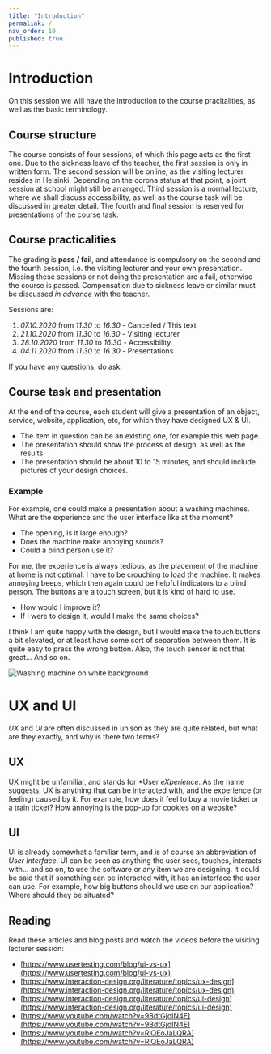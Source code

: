 ```yaml
---
title: "Introduction"
permalink: /
nav_order: 10
published: true
---
```


# Introduction

On this session we will have the introduction to the course pracitalities, as well as the basic terminology.

## Course structure

The course consists of four sessions, of which this page acts as the first one. Due to the sickness leave of the teacher, the first session is only in written form. The second session will be online, as the visiting lecturer resides in Helsinki. Depending on the corona status at that point, a joint session at school might still be arranged. Third session is a normal lecture, where we shall discuss accessibility, as well as the course task will be discussed in greater detail. The fourth and final session is reserved for presentations of the course task.

## Course practicalities

The grading is **pass / fail**, and attendance is compulsory on the second and the fourth session, i.e. the visiting lecturer and your own presentation. Missing these sessions or not doing the presentation are a fail, otherwise the course is passed. Compensation due to sickness leave or similar must be discussed *in advance* with the teacher.

Sessions are:
1. *07.10.2020* from *11.30* to *16.30* - Cancelled / This text
2. *21.10.2020* from *11.30* to *16.30* - Visiting lecturer
3. *28.10.2020* from *11.30* to *16.30* - Accessibility
4. *04.11.2020* from *11.30* to *16.30* - Presentations

If you have any questions, do ask.

## Course task and presentation

At the end of the course, each student will give a presentation of an object, service, website, application, etc, for which they have designed UX & UI. 
* The item in question can be an existing one, for example this web page. 
* The presentation should show the process of design, as well as the results. 
* The presentation should be about 10 to 15 minutes, and should include pictures of your design choices.

### Example

For example, one could make a presentation about a washing machines. What are the experience and the user interface like at the moment? 
* The opening, is it large enough? 
* Does the machine make annoying sounds? 
* Could a blind person use it? 

For me, the experience is always tedious, as the placement of the machine at home is not optimal. I have to be crouching to load the machine. It makes annoying beeps, which then again could be helpful indicators to a blind person. The buttons are a touch screen, but it is kind of hard to use.

* How would I improve it?
* If I were to design it, would I make the same choices?

I think I am quite happy with the design, but I would make the touch buttons a bit elevated, or at least have some sort of separation between them. It is quite easy to press the wrong button. Also, the touch sensor is not that great... And so on.

![Washing machine on white background](https://github.com/centria/uxui/raw/master/assets/images/washingmachine.jpg)  


# UX and UI

*UX* and *UI* are often discussed in unison as they are quite related, but what are they exactly, and why is there two terms?

## UX

UX might be unfamiliar, and stands for *User *eXperience*. As the name suggests, UX is anything that can be interacted with, and the experience (or feeling) caused by it. For example, how does it feel to buy a movie ticket or a train ticket? How annoying is the pop-up for cookies on a website?

## UI

UI is already somewhat a familiar term, and is of course an abbreviation of *User Interface*. UI can be seen as anything the user sees, touches, interacts with... and so on, to use the software or any item we are designing. It could be said that if something can be interacted with, it has an interface the user can use. For example, how big buttons should we use on our application? Where should they be situated?

## Reading

Read these articles and blog posts and watch the videos before the visiting lecturer session:
* [https://www.usertesting.com/blog/ui-vs-ux](https://www.usertesting.com/blog/ui-vs-ux)
* [https://www.interaction-design.org/literature/topics/ux-design](https://www.interaction-design.org/literature/topics/ux-design)
* [https://www.interaction-design.org/literature/topics/ui-design](https://www.interaction-design.org/literature/topics/ui-design)
* [https://www.youtube.com/watch?v=9BdtGjoIN4E](https://www.youtube.com/watch?v=9BdtGjoIN4E)
* [https://www.youtube.com/watch?v=RlQEoJaLQRA](https://www.youtube.com/watch?v=RlQEoJaLQRA)


